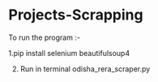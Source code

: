 # Projects-Scrapping
To run the program :-

1.pip install selenium beautifulsoup4

2. Run in terminal odisha_rera_scraper.py
